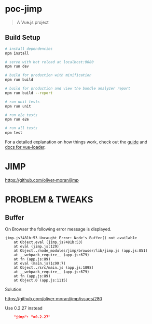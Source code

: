 # poc-jimp

> A Vue.js project

## Build Setup

``` bash
# install dependencies
npm install

# serve with hot reload at localhost:8080
npm run dev

# build for production with minification
npm run build

# build for production and view the bundle analyzer report
npm run build --report

# run unit tests
npm run unit

# run e2e tests
npm run e2e

# run all tests
npm test
```

For a detailed explanation on how things work, check out the [guide](http://vuejs-templates.github.io/webpack/) and [docs for vue-loader](http://vuejs.github.io/vue-loader).

# JIMP
https://github.com/oliver-moran/jimp

# PROBLEM & TWEAKS

## Buffer

On Browser the following error message is displayed.

```
jimp.js?481b:53 Uncaught Error: Node's Buffer() not available
    at Object.eval (jimp.js?481b:53)
    at eval (jimp.js:129)
    at Object../node_modules/jimp/browser/lib/jimp.js (app.js:851)
    at __webpack_require__ (app.js:679)
    at fn (app.js:89)
    at eval (main.js?1c90:7)
    at Object../src/main.js (app.js:1098)
    at __webpack_require__ (app.js:679)
    at fn (app.js:89)
    at Object.0 (app.js:1115)
```

Solution:

https://github.com/oliver-moran/jimp/issues/280

Use 0.2.27 instead

```package.json
    "jimp": "=0.2.27"
```
